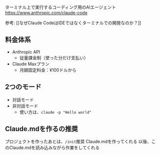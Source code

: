 ターミナル上で実行するコーディング用のAIエージェント
https://www.anthropic.com/claude-code

参考: 
[[なぜClaude CodeはIDEではなくターミナルでの開発なのか？]]


## 料金体系

- Anthropic API
	- 従量課金制（使った分だけ支払い）
- Claude Maxプラン
	- 月額固定料金：¥100ドルから

## 2つのモード

-  対話モード
-  非対話モード
	- 使い方は、`claude -p "Hello world"`


## Claude.mdを作るの推奨

プロジェクトを作ったあとは、`/init`推奨
Claude.mdを作ってくれる
以後、このClaude.mdを読み込みながら作業をしてくれる


